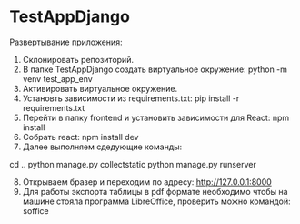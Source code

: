 ﻿# TestAppDjango

Развертывание приложения:
1. Склонировать репозиторий.
2. В папке TestAppDjango создать виртуальное окружение: python -m venv test_app_env
3. Активировать виртуальное окружение.
4. Установть зависимости из requirements.txt: pip install -r requirements.txt
5. Перейти в папку frontend и установить зависимости для React: npm install
6. Собрать react: npm install dev
7. Далее выполняем сдедующие команды: 

cd ..
python manage.py collectstatic 
python manage.py runserver

8. Открываем бразер и переходим по адресу: http://127.0.0.1:8000
9. Для работы экспорта таблицы в pdf формате необходимо чтобы на машине стояла программа LibreOffice, проверить можно командой: soffice
